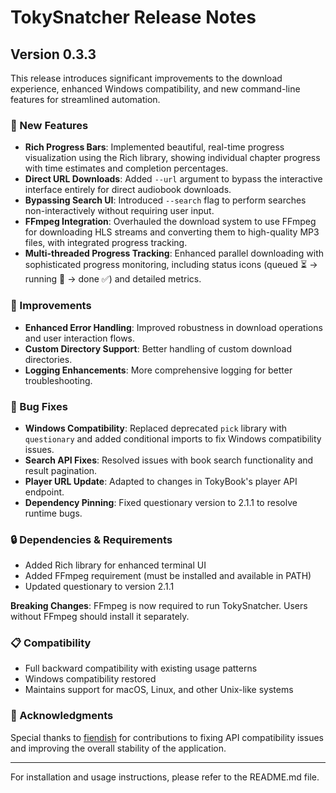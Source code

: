 # TokySnatcher Release Notes

## Version 0.3.3

This release introduces significant improvements to the download experience, enhanced Windows compatibility, and new command-line features for streamlined automation.

### 🚀 New Features

- **Rich Progress Bars**: Implemented beautiful, real-time progress visualization using the Rich library, showing individual chapter progress with time estimates and completion percentages.
- **Direct URL Downloads**: Added `--url` argument to bypass the interactive interface entirely for direct audiobook downloads.
- **Bypassing Search UI**: Introduced `--search` flag to perform searches non-interactively without requiring user input.
- **FFmpeg Integration**: Overhauled the download system to use FFmpeg for downloading HLS streams and converting them to high-quality MP3 files, with integrated progress tracking.
- **Multi-threaded Progress Tracking**: Enhanced parallel downloading with sophisticated progress monitoring, including status icons (queued ⏳ → running 🔄 → done ✅) and detailed metrics.

### 🔧 Improvements

- **Enhanced Error Handling**: Improved robustness in download operations and user interaction flows.
- **Custom Directory Support**: Better handling of custom download directories.
- **Logging Enhancements**: More comprehensive logging for better troubleshooting.

### 🐛 Bug Fixes

- **Windows Compatibility**: Replaced deprecated `pick` library with `questionary` and added conditional imports to fix Windows compatibility issues.
- **Search API Fixes**: Resolved issues with book search functionality and result pagination.
- **Player URL Update**: Adapted to changes in TokyBook's player API endpoint.
- **Dependency Pinning**: Fixed questionary version to 2.1.1 to resolve runtime bugs.

### 🔒 Dependencies & Requirements

- Added Rich library for enhanced terminal UI
- Added FFmpeg requirement (must be installed and available in PATH)
- Updated questionary to version 2.1.1

**Breaking Changes**: FFmpeg is now required to run TokySnatcher. Users without FFmpeg should install it separately.

### 📋 Compatibility

- Full backward compatibility with existing usage patterns
- Windows compatibility restored
- Maintains support for macOS, Linux, and other Unix-like systems

### 🙏 Acknowledgments

Special thanks to [fiendish](https://github.com/fiendish) for contributions to fixing API compatibility issues and improving the overall stability of the application.

---

For installation and usage instructions, please refer to the README.md file.
